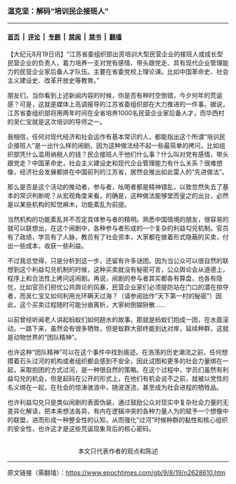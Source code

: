 ### 温克坚：解码“培训民企接班人”

---

#### [首页](../../../..?n2628610) &nbsp;|&nbsp; [评论](../../../../../epoch-comment?n2628610) &nbsp;|&nbsp; [专题](../../../../../epoch-special?n2628610) &nbsp;|&nbsp; [禁闻](../../../../../epoch-news?n2628610) &nbsp;|&nbsp; [禁书](../../../../../books?n2628610) &nbsp;|&nbsp; [翻墙](https://github.com/gfw-breaker/nogfw/blob/master/README.md?n2628610)


<div class="post_content" id="artbody" itemprop="articleBody">
 <!-- article content begin -->
 <p>
  【大纪元8月19日讯】“江苏省委组织部出资培训大型民营企业的接班人或成长型民营企业的负责人，着力培养一支对党有感情、带头跟党走、具有现代企业管理能力的民营企业家后备人才队伍。主要在省委党校上理论课。比如中国革命史、社会主义建设史、改革开放史等教育。”
 </p>
 <p>
  朋友们，当你看到上述新闻内容的时候，你是否有种时空倒错，今夕何年的荒诞感？可是，这就是媒体上高调报导的江苏省委组织部在大力推进的一件事。据说，江苏省委组织部将用两年时间在全省培养1000名民营企业家后备人才，而华西村的吴仁宝就是这次培训的导师之一。
 </p>
 <p>
  我相信，任何对现代经济和社会运作有基本常识的人，都能指出这个所谓“培训民企接班人”是一出什么样的闹剧，因为这种做法经不起一些最简单的拷问，比如组织部凭什么滥用纳税人的钱？民企接班人干他们什么事？什么叫对党有感情，带头跟党走？中国革命史，社会主义建设史和现代企业管理能力有什么关系？很难想像，经济社会发展都排在中国前列的江苏省，居然会推出如此雷人的“先进做法”。
 </p>
 <p>
  那么是否是这个活动的推动者，参与者，吆喝者都是精神错乱，以致忽然失去了基本的常识判断呢？从宏观角度来看，的确是，这种做法能够堂而皇之的出台，必然是以某些机构的知觉麻木，功能紊乱为前提。
 </p>
 <p>
  当然机构的功能紊乱并不否定具体参与者的精明。熟悉中国情境的朋友，很容易的就可以联想出，在这个闹剧中，各种参与者形成的一个复杂的利益勾兑机制。官员有了政绩，学员有了人脉，教员有了社会资本，大家都在做着形式隐蔽的买卖，付出一些成本，收获一些利益。
 </p>
 <p>
  不过我总觉得，只是分析到这一步，还留有许多谜团。因为当公众可以很自然的联想到这个利益勾兑机制的时候，这种买卖就没有秘密可言，公众舆论会从道德上，程序上和合法性上拷问这闹剧。再说，闹剧的参与者其实都各有算盘，也各有隐忧，比如官员们担忧公共舆论的风暴，民营企业家们必须提防站在门口的潜在掠夺者，而吴仁宝又如何利用光环瞒天过海？（请参阅拙作“天下第一村的秘密”）因此，这个买卖过程随时可能分崩离析，大家树倒猢狲散……
 </p>
 <p>
  以前曾经听闻老人讲起蚂蚁们如何趟水的故事。那就是蚂蚁们抱成一团，在水面滚动，一路下来，虽然会有很多牺牲，但是蚁群大部终能到达对岸，延续种群，这就是动物世界的“团队精神”。
 </p>
 <p>
  也许这种“团队精神”可以在这个事件中找到痕迹。在浩荡的历史潮流之前，任何想摸着石头过河的机构或者组织都会感到不安全，因此试图和更多的社会力量绑在一起，采取抱团的方式过河，是一种很自然的策略。在这个过程中，学员们虽然有利益勾兑的机会，但是起码在公开的形式上，在他们有机会说不之前，就被以党性的名义绑在一起，在社会的惊涛骇浪中，随波逐流，甚至成为社会进程的牺牲品。
 </p>
 <p>
  也许利益勾兑只是类似闹剧的表面伪装，通过鼓励公众对现实中复杂社会力量的无差异化解读，把本来想法各异，有内在逻辑冲突的各种力量人为的赋予一个想像中的联盟，进而形成一种整全性的认知，从而强化“过河”时候种群的黏性和核心组织的安全性，也许这才是这些荒诞现象背后的核心密码。
  <font color="#ffffff">
   (http://www.dajiyuan.com)
  </font>
  <br/>
  <center>
   <font class="GY13">
    本文只代表作者的观点和陈述
   </font>
  </center>
 </p>
 <!-- article content end -->
 <div id="below_article_ad">
 </div>
</div>


---

原文链接（需翻墙）：https://www.epochtimes.com/gb/9/8/19/n2628610.htm